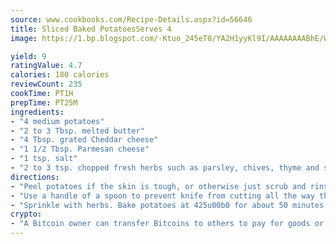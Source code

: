 ```yaml
---
source: www.cookbooks.com/Recipe-Details.aspx?id=56646
title: Sliced Baked PotatoesServes 4  
image: https://1.bp.blogspot.com/-Ktuo_245eT0/YA2H1yyKl9I/AAAAAAAABhE/WMoqSq2tWOcgMkPaLYZ-49h8pVDUUwFCQCLcBGAsYHQ/s307/5.png

yield: 9
ratingValue: 4.7
calories: 180 calories
reviewCount: 235
cookTime: PT1H
prepTime: PT25M
ingredients:
- "4 medium potatoes"
- "2 to 3 Tbsp. melted butter"
- "4 Tbsp. grated Cheddar cheese"
- "1 1/2 Tbsp. Parmesan cheese"
- "1 tsp. salt"
- "2 to 3 tsp. chopped fresh herbs such as parsley, chives, thyme and sage OR 2 to 3 tsp. dried herbs of choice"
directions:
- "Peel potatoes if the skin is tough, or otherwise just scrub and rinse them. Cut potatoes into thin slices but not all the way through."
- "Use a handle of a spoon to prevent knife from cutting all the way through. Put potatoes in a baking dish."
- "Sprinkle with herbs. Bake potatoes at 425u00b0 for about 50 minutes. Remove from oven. Sprinkle with cheeses. Bake potatoes for another 10 to 15 minutes until lightly browned and cheeses are melted and potatoes look soft inside. Check for doneness with a fork. Serve with any meat, fish or poultry dishes or as a main dish with your favorite salad."
crypto:
- "A Bitcoin owner can transfer Bitcoins to others to pay for goods or services."
---
```

